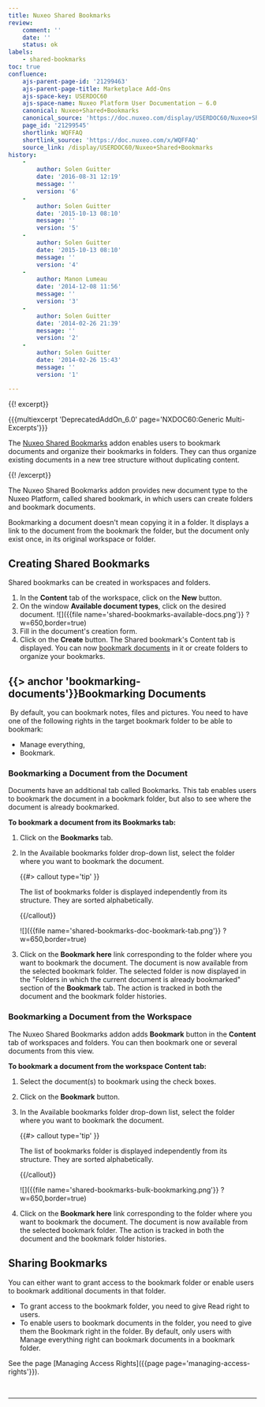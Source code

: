 ```yaml
---
title: Nuxeo Shared Bookmarks
review:
    comment: ''
    date: ''
    status: ok
labels:
    - shared-bookmarks
toc: true
confluence:
    ajs-parent-page-id: '21299463'
    ajs-parent-page-title: Marketplace Add-Ons
    ajs-space-key: USERDOC60
    ajs-space-name: Nuxeo Platform User Documentation — 6.0
    canonical: Nuxeo+Shared+Bookmarks
    canonical_source: 'https://doc.nuxeo.com/display/USERDOC60/Nuxeo+Shared+Bookmarks'
    page_id: '21299545'
    shortlink: WQFFAQ
    shortlink_source: 'https://doc.nuxeo.com/x/WQFFAQ'
    source_link: /display/USERDOC60/Nuxeo+Shared+Bookmarks
history:
    - 
        author: Solen Guitter
        date: '2016-08-31 12:19'
        message: ''
        version: '6'
    - 
        author: Solen Guitter
        date: '2015-10-13 08:10'
        message: ''
        version: '5'
    - 
        author: Solen Guitter
        date: '2015-10-13 08:10'
        message: ''
        version: '4'
    - 
        author: Manon Lumeau
        date: '2014-12-08 11:56'
        message: ''
        version: '3'
    - 
        author: Solen Guitter
        date: '2014-02-26 21:39'
        message: ''
        version: '2'
    - 
        author: Solen Guitter
        date: '2014-02-26 15:43'
        message: ''
        version: '1'

---
```

{{! excerpt}}

{{{multiexcerpt 'DeprecatedAddOn_6.0' page='NXDOC60:Generic Multi-Excerpts'}}}

The [Nuxeo Shared Bookmarks](https://connect.nuxeo.com/nuxeo/site/marketplace/package/nuxeo-shared-bookmarks) addon enables users to bookmark documents and organize their bookmarks in folders. They can thus organize existing documents in a new tree structure without duplicating content.

{{! /excerpt}}

The Nuxeo Shared Bookmarks addon provides new document type to the Nuxeo Platform, called shared bookmark, in which users can create folders and bookmark documents.

Bookmarking a document doesn't mean copying it in a folder. It displays a link to the document from the bookmark the folder, but the document only exist once, in its original workspace or folder.

## Creating Shared Bookmarks

Shared bookmarks can be created in workspaces and folders.

1.  In the **Content** tab of the workspace, click on the **New** button.
2.  On the window **Available document types**, click on the desired document.
    ![]({{file name='shared-bookmarks-available-docs.png'}} ?w=650,border=true)
3.  Fill in the document's creation form.
4.  Click on the **Create** button.
    The Shared bookmark's Content tab is displayed. You can now [bookmark documents](#bookmarking-documents) in it or create folders to organize your bookmarks.

## {{> anchor 'bookmarking-documents'}}Bookmarking Documents

&nbsp;By default, you can bookmark notes, files and pictures. You need to have one of the following rights in the target bookmark folder to be able to bookmark:

*   Manage everything,
*   Bookmark.

### Bookmarking a Document from the Document

Documents have an additional tab called Bookmarks. This tab enables users to bookmark the document in a bookmark folder, but also to see where the document is already bookmarked.

**To bookmark a document from its Bookmarks tab:**

1.  Click on the **Bookmarks** tab.
2.  In the Available bookmarks folder drop-down list, select the folder where you want to bookmark the document.

    {{#> callout type='tip' }}

    The list of bookmarks folder is displayed independently from its structure. They are sorted alphabetically.

    {{/callout}}

    ![]({{file name='shared-bookmarks-doc-bookmark-tab.png'}} ?w=650,border=true)

3.  Click on the **Bookmark here** link corresponding to the folder where you want to bookmark the document.
    The document is now available from the selected bookmark folder. The selected folder is now displayed in the "Folders in which the current document is already bookmarked" section of the **Bookmark** tab.
    The action is tracked in both the document and the bookmark folder histories.

### Bookmarking a Document from the Workspace

The Nuxeo Shared Bookmarks addon adds **Bookmark** button in the **Content** tab of workspaces and folders. You can then bookmark one or several documents from this view.

**To bookmark a document from the workspace Content tab:**

1.  Select the document(s) to bookmark using the check boxes.
2.  Click on the **Bookmark** button.
3.  In the Available bookmarks folder drop-down list, select the folder where you want to bookmark the document.

    {{#> callout type='tip' }}

    The list of bookmarks folder is displayed independently from its structure. They are sorted alphabetically.

    {{/callout}}

    ![]({{file name='shared-bookmarks-bulk-bookmarking.png'}} ?w=650,border=true)

4.  Click on the **Bookmark here** link corresponding to the folder where you want to bookmark the document.
    The document is now available from the selected bookmark folder. The action is tracked in both the document and the bookmark folder histories.

## Sharing Bookmarks

You can either want to grant access to the bookmark folder or enable users to bookmark additional documents in that folder.

*   To grant access to the bookmark folder, you need to give Read right to users.
*   To enable users to bookmark documents in the folder, you need to give them the Bookmark right in the folder. By default, only users with Manage everything right can bookmark documents in a bookmark folder.

See the page [Managing Access Rights]({{page page='managing-access-rights'}}).

&nbsp;

* * *